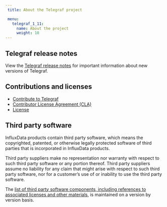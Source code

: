 ```yaml
---
 title: About the Telegraf project

 menu:
   telegraf_1_11:
     name: About the project
     weight: 10
---
```


## Telegraf release notes
View the [Telegraf release notes](/telegraf/v1.11/about_the_project/release-notes-changelog/)
for important information about new versions of Telegraf.

## Contributions and licenses
- [Contribute to Telegraf](https://github.com/influxdata/telegraf/blob/master/CONTRIBUTING.md)
- [Contributor License Agreement (CLA)](https://influxdata.com/community/cla/)
- [License](https://github.com/influxdata/telegraf/blob/master/LICENSE)

## Third party software
InfluxData products contain third party software, which means the copyrighted, patented, or otherwise legally protected
software of third parties that is incorporated in InfluxData products.

Third party suppliers make no representation nor warranty with respect to such third party software or any portion thereof.
Third party suppliers assume no liability for any claim that might arise with respect to such third party software, nor for a
customer’s use of or inability to use the third party software.

The [list of third party software components, including references to associated licenses and other materials](https://github.com/influxdata/telegraf/blob/release-1.11/docs/LICENSE_OF_DEPENDENCIES.md), is maintained on a version by version basis.
